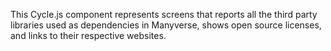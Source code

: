 <!--
SPDX-FileCopyrightText: 2021 The Manyverse Authors

SPDX-License-Identifier: CC-BY-4.0
-->

This Cycle.js component represents screens that reports all the third party libraries used as dependencies in Manyverse, shows open source licenses, and links to their respective websites.
